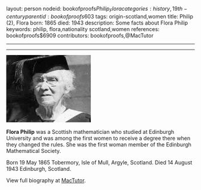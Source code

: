 layout: person
nodeid: bookofproofs$Philip_Flora
categories: history,19th-century
parentid: bookofproofs$603
tags: origin-scotland,women
title: Philip (2), Flora
born: 1865
died: 1943
description: Some facts about Flora Philip
keywords: philip, flora,nationality scotland,women
references: bookofproofs$6909
contributors: bookofproofs,@MacTutor

---


---

![Philip_Flora.jpg](https://github.com/bookofproofs/bookofproofs.github.io/blob/main/_sources/_assets/images/portraits/Philip_Flora.jpg?raw=true)

**Flora Philip** was a Scottish mathematician who studied at Edinburgh University and was among the first women to receive a degree there when they changed the rules. She was the first woman member of the Edinburgh Mathematical Society.

Born 19 May 1865 Tobermory, Isle of Mull, Argyle, Scotland. Died 14 August 1943 Edinburgh, Scotland.


View full biography at [MacTutor](https://mathshistory.st-andrews.ac.uk/Biographies/Philip_Flora/).